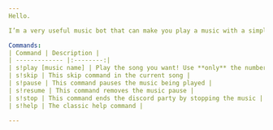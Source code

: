 ```yaml
---
Hello.

I’m a very useful music bot that can make you play a music with a simple command! I have a lot of good commands that you can have a better experience playing your favorites songs!

Commands:
| Command | Description |
| ------------- |:--------:|
| s!play [music name] | Play the song you want! Use **only** the number to select a music! According to the song title!|
| s!skip | This skip command in the current song |
| s!pause | This command pauses the music being played |
| s!resume | This command removes the music pause |
| s!stop | This command ends the discord party by stopping the music |
| s!help | The classic help command |

---
```




